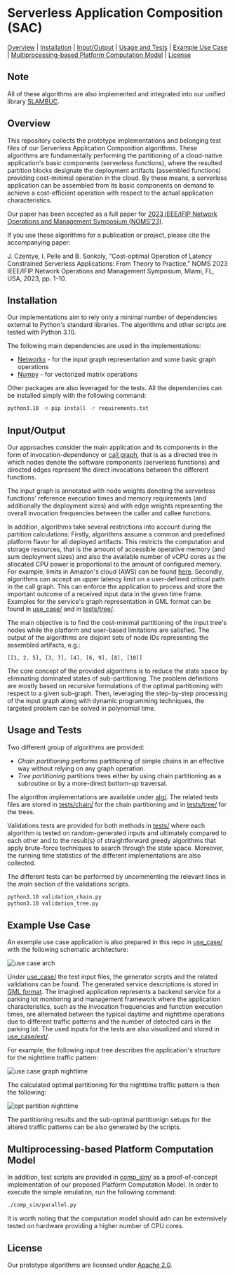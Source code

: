 # Serverless Application Composition (SAC)

[Overview](#overview) | [Installation](#installation) | [Input/Output](#inputoutput) | [Usage and Tests](#usage-and-tests) | 
[Example Use Case](#example-use-case) | [Multiprocessing-based Platform Computation Model](#multiprocessing-based-platform-computation-model) | [License](#license)

## Note

All of these algorithms are also implemented and integrated into our unified library [SLAMBUC](https://github.com/hsnlab/SLAMBUC).

## Overview

This repository collects the prototype implementations and belonging test files of our Serverless Application Composition algorithms.
These algorithms are fundamentally performing the partitioning of a cloud-native application's basic components (serverless functions),
where the resulted partition blocks designate the deployment artifacts (assembled functions) providing cost-minimal operation in the cloud.
By these means, a serverless application can be assembled from its basic components on demand to achieve a cost-efficient operation with
respect to the actual application characteristics.

Our paper has been accepted as a full paper for [2023 IEEE/IFIP Network Operations and Management Symposium (NOMS'23)](https://noms2023.ieee-noms.org/).

If you use these algorithms for a publication or project, please cite the accompanying paper:

J. Czentye, I. Pelle and B. Sonkoly, "Cost-optimal Operation of Latency Constrained Serverless Applications: From Theory to Practice," NOMS 2023 IEEE/IFIP Network Operations and Management Symposium, Miami, FL, USA, 2023, pp. 1-10.

## Installation

Our implementations aim to rely only a minimal number of dependencies external to Python's standard libraries. 
The algorithms and other scripts are tested with Python 3.10.

The following main dependencies are used in the implementations:

*  [Networkx](https://networkx.org/) - for the input graph representation and some basic graph operations 
*  [Numpy](https://numpy.org/) - for vectorized matrix operations

Other packages are also leveraged for the tests. 
All the dependencies can be installed simply with the following command:

```sh
python3.10 -m pip install -r requirements.txt
```


## Input/Output

Our approaches consider the main application and its components in the form of invocation-dependency or [call graph](https://en.wikipedia.org/wiki/Call_graph), that is as a directed tree in which nodes denote the software components (serverless functions) and directed edges 
represent the direct invocations between the different functions.

The input graph is annotated with node weights denoting the serverless functions' reference execution times and memory requirements 
(and additionally the deployment sizes) and with edge weights representing the overall invocation frequencies between the caller and
callee functions.

In addition, algorithms take several restrictions into account during the partition calculations:
Firstly, algorithms assume a common and predefined platform flavor for all deployed artifacts. This restricts the computation and 
storage resources, that is the amount of accessible operative memory (and sum deployment sizes) and also the available number of vCPU
cores as the allocated CPU power is proportional to the amount of configured memory. For example, limits in Amazon's cloud (AWS) can be found
[here](https://docs.aws.amazon.com/lambda/latest/dg/gettingstarted-limits.html).
Secondly, algorithms can accept an upper latency limit on a user-defined critical path in the call graph. This can enforce the application
to process and store the important outcome of a received input data in the given time frame.
Examples for the service's graph representation in GML format can be found in [use_case/](use_case/) and in [tests/tree/](tests/tree/).

The main objective is to find the cost-minimal partitioning of the input tree's nodes while the platform and user-based limitations are satisfied.
The output of the algorithms are disjoint sets of node IDs representing the assembled artifacts, e.g.:

```
[[1, 2, 5], [3, 7], [4], [6, 9], [8], [10]]
```

The core concept of the provided algorithms is to reduce the state space by eliminating dominated states of sub-partitioning.
The problem definitions are mostly based on recursive formulations of the optimal partitioning with respect to a given sub-graph.
Then, leveraging the step-by-step processing of the input graph along with dynamic programming techniques, the targeted problem can be
solved in polynomial time.


## Usage and Tests

Two different group of algorithms are provided:
*  _Chain partitioning_ performs partitioning of simple chains in an effective way without relying on any graph operation.
*  _Tree partitioning_ partitions trees either by using chain partitioning as a subroutine or by a more-direct bottom-up traversal.

The algorithm implementations are available under [alg/](alg).
The related tests files are stored in [tests/chain/](tests/chain/) for the chain partitioning and in [tests/tree/](tests/tree/)
for the trees.

Validations tests are provided for both methods in [tests/](tests/) where each algorithm is tested on random-generated inputs and 
ultimately compared to each other and to the result(s) of straightforward greedy algorithms that apply brute-force techniques to 
search through the state space.
Moreover, the running time statistics of the different implementations are also collected.

The different tests can be performed by uncommenting the relevant lines in the _main_ section of the validations scripts.

```sh
python3.10 validation_chain.py
python3.10 validation_tree.py
```


## Example Use Case

An exemple use case application is also prepared in this repo in [use_case/](use_case/) with the following schematic architecture:

![use case arch](use_case/ext/use_case_arch.png)

Under [use_case/](use_case/) the test input files, the generator scrpts and the related validations can be found.
The generated service descriptions is stored in [GML format](https://networkx.org/documentation/stable/reference/readwrite/gml.html).
The imagined application represents a backend service for a parking lot monitoring and management framework where the application
characteristics, such as the invocation frequencies and function execution times, are alternated between the typical daytime and 
nighttime operations due to different traffic patterns and the number of detected cars in the parking lot.
The used inputs for the tests are also visualized and stored in [use_case/ext/](use_case/ext/). 

For example, the following input tree describes the application's structure for the nighttime traffic pattern:

![use case graph nighttime](use_case/ext/nighttime.png)

The calculated optimal partitioning for the nighttime traffic pattern is then the following:

![opt partition nighttime](use_case/ext/nighttime_opt_part.png)

The partitioning results and the sub-optimal partitionign setups for the altered traffic patterns can be also generated by the scripts.


## Multiprocessing-based Platform Computation Model

In addition, test scripts are provided in [comp_sim/](comp_sim/) as a proof-of-concept implementation of our proposed Platform Computation Model.
In order to execute the simple emulation, run the following command:

```sh
./comp_sim/parallel.py
```

It is worth noting that the computation model should adn can be extensively tested on hardware providing a higher number of CPU cores.



## License

Our prototype algorithms are licensed under [Apache 2.0](LICENSE).

